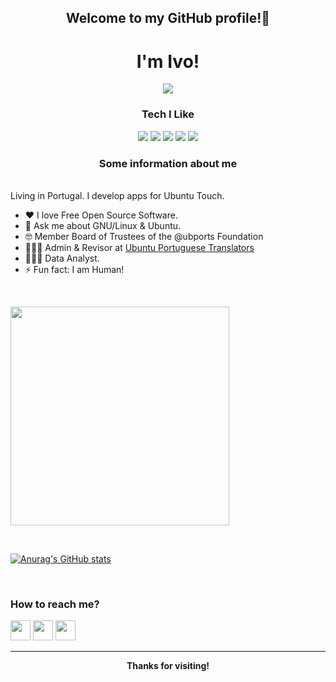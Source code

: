 <h2 align="center">Welcome to my GitHub profile!👋</h2>

<h1 align="center">I'm Ivo!</h1>

<p align="center"><img src="https://gpvc.arturio.dev/ivoxavier"></p>

<h3 align="center">Tech I Like</h3>

<p align='center'>
  <img src="https://img.shields.io/badge/Visual_Studio_Code-0078D4?style=for-the-badge&logo=visual%20studio%20code&logoColor=white"/>
  <img src="https://img.shields.io/badge/Ubuntu-E95420?style=for-the-badge&logo=ubuntu&logoColor=white"/>
  <img src="https://img.shields.io/badge/GitHub-100000?style=for-the-badge&logo=github&logoColor=white"/>
  <img src="https://img.shields.io/badge/GIT-E44C30?style=for-the-badge&logo=git&logoColor=white"/>
  <img src="https://img.shields.io/badge/Python-3776AB?style=for-the-badge&logo=python&logoColor=white"/><br>
</p>

<h3 align="center">Some information about me</h3>
<br>
Living in Portugal. I develop apps for Ubuntu Touch.

<br>

- ♥ I love Free Open Source Software.
- 💬 Ask me about GNU/Linux & Ubuntu.
- 🤓 Member Board of Trustees of the @ubports Foundation 
- 🧙🏼‍♂️ Admin & Revisor at <a href="https://launchpad.net/~ivoxavier">Ubuntu Portuguese Translators</a>
- 🧑🏻‍💻 Data Analyst.
- ⚡ Fun fact: I am Human!

<br>

<p align='left'>
  <a href="#"><img src="https://github-readme-stats.vercel.app/api/top-langs/?username=ivoxavier&layout=compact&theme=dark" width="350"></a>
</p>

<br>

[![Anurag's GitHub stats](https://github-readme-stats.vercel.app/api?username=ivoxavier&show_icons=true&theme=dark)](https://github.com/anuraghazra/github-readme-stats)


<br>
<h3>
  How to reach me?
</h3>


[<img src="https://www.vectorlogo.zone/logos/telegram/telegram-tile.svg" width="32">](http://t.me/ixsvf)
[<img src="https://www.vectorlogo.zone/logos/instagram/instagram-tile.svg" width="32">](https://www.instagram.com/ixsvf)
[<img src="https://www.vectorlogo.zone/logos/twitter/twitter-tile.svg" width="32">](https://www.twitter.com/ixsvf)

---
<p align="center">
  <b>Thanks for visiting!</b>
</p>

<!---
ivoxavier/ivoxavier is a ✨ special ✨ repository because its `README.md` (this file) appears on your GitHub profile.
You can click the Preview link to take a look at your changes.
--->
